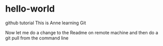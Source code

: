 # hello-world
github tutorial
This is Anne learning Git

Now let me do a change to the Readme on remote machine and then do a git pull from the command line
